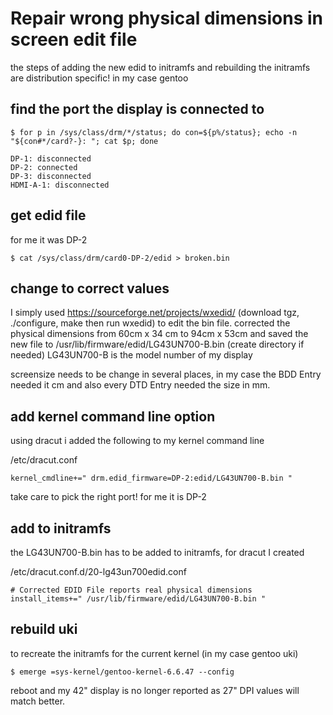 # Repair wrong physical dimensions in screen edit file
the steps of adding the new edid to initramfs and rebuilding the initramfs are distribution specific! in my case gentoo

## find the port the display is connected to
```
$ for p in /sys/class/drm/*/status; do con=${p%/status}; echo -n "${con#*/card?-}: "; cat $p; done

DP-1: disconnected
DP-2: connected
DP-3: disconnected
HDMI-A-1: disconnected

```

## get edid file
for me it was DP-2
```
$ cat /sys/class/drm/card0-DP-2/edid > broken.bin
```

## change to correct values
I simply used https://sourceforge.net/projects/wxedid/ (download tgz, ./configure, make then run wxedid) to edit  the bin file.
corrected the physical dimensions from 60cm x 34 cm to 94cm x 53cm and saved the new file to /usr/lib/firmware/edid/LG43UN700-B.bin (create directory if needed) 
LG43UN700-B is the model number of my display 

screensize needs to be change in several places, in my case the BDD Entry needed it cm and also every DTD Entry needed the size in mm.

## add kernel command line option
using dracut i added the following to my kernel command line

/etc/dracut.conf
```
kernel_cmdline+=" drm.edid_firmware=DP-2:edid/LG43UN700-B.bin "
```
take care to pick the right port! for me it is DP-2

## add to initramfs
the LG43UN700-B.bin has to be added to initramfs, for dracut I created

/etc/dracut.conf.d/20-lg43un700edid.conf 
```
# Corrected EDID File reports real physical dimensions
install_items+=" /usr/lib/firmware/edid/LG43UN700-B.bin "
```

## rebuild uki
to recreate the initramfs for the current kernel (in my case gentoo uki)
```
$ emerge =sys-kernel/gentoo-kernel-6.6.47 --config
```

reboot and my 42" display is no longer reported as 27" DPI values will match better.
